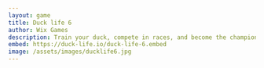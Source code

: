 ```yaml
---
layout: game
title: Duck life 6
author: Wix Games
description: Train your duck, compete in races, and become the champion in Duck Life 6!
embed: https://duck-life.io/duck-life-6.embed
image: /assets/images/ducklife6.jpg
---
```

